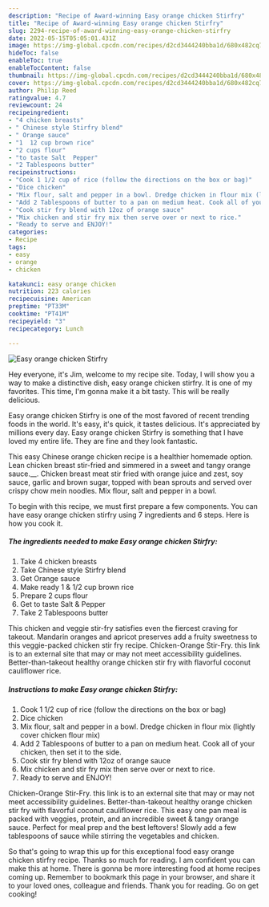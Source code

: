 ```yaml
---
description: "Recipe of Award-winning Easy orange chicken Stirfry"
title: "Recipe of Award-winning Easy orange chicken Stirfry"
slug: 2294-recipe-of-award-winning-easy-orange-chicken-stirfry
date: 2022-05-15T05:05:01.431Z
image: https://img-global.cpcdn.com/recipes/d2cd3444240bba1d/680x482cq70/easy-orange-chicken-stirfry-recipe-main-photo.jpg
hideToc: false
enableToc: true
enableTocContent: false
thumbnail: https://img-global.cpcdn.com/recipes/d2cd3444240bba1d/680x482cq70/easy-orange-chicken-stirfry-recipe-main-photo.jpg
cover: https://img-global.cpcdn.com/recipes/d2cd3444240bba1d/680x482cq70/easy-orange-chicken-stirfry-recipe-main-photo.jpg
author: Philip Reed
ratingvalue: 4.7
reviewcount: 24
recipeingredient:
- "4 chicken breasts"
- " Chinese style Stirfry blend"
- " Orange sauce"
- "1  12 cup brown rice"
- "2 cups flour"
- "to taste Salt  Pepper"
- "2 Tablespoons butter"
recipeinstructions:
- "Cook 1 1/2 cup of rice (follow the directions on the box or bag)"
- "Dice chicken"
- "Mix flour, salt and pepper in a bowl. Dredge chicken in flour mix (lightly cover chicken flour mix)"
- "Add 2 Tablespoons of butter to a pan on medium heat. Cook all of your chicken, then set it to the side."
- "Cook stir fry blend with 12oz of orange sauce"
- "Mix chicken and stir fry mix then serve over or next to rice."
- "Ready to serve and ENJOY!"
categories:
- Recipe
tags:
- easy
- orange
- chicken

katakunci: easy orange chicken 
nutrition: 223 calories
recipecuisine: American
preptime: "PT33M"
cooktime: "PT41M"
recipeyield: "3"
recipecategory: Lunch

---
```



![Easy orange chicken Stirfry](https://img-global.cpcdn.com/recipes/d2cd3444240bba1d/680x482cq70/easy-orange-chicken-stirfry-recipe-main-photo.jpg)

Hey everyone, it's Jim, welcome to my recipe site. Today, I will show you a way to make a distinctive dish, easy orange chicken stirfry. It is one of my favorites. This time, I'm gonna make it a bit tasty. This will be really delicious.

Easy orange chicken Stirfry is one of the most favored of recent trending foods in the world. It's easy, it's quick, it tastes delicious. It's appreciated by millions every day. Easy orange chicken Stirfry is something that I have loved my entire life. They are fine and they look fantastic.

This easy Chinese orange chicken recipe is a healthier homemade option. Lean chicken breast stir-fried and simmered in a sweet and tangy orange sauce.__. Chicken breast meat stir fried with orange juice and zest, soy sauce, garlic and brown sugar, topped with bean sprouts and served over crispy chow mein noodles. Mix flour, salt and pepper in a bowl.


To begin with this recipe, we must first prepare a few components. You can have easy orange chicken stirfry using 7 ingredients and 6 steps. Here is how you cook it.

<!--inarticleads1-->

##### The ingredients needed to make Easy orange chicken Stirfry:

1. Take 4 chicken breasts
1. Take  Chinese style Stirfry blend
1. Get  Orange sauce
1. Make ready 1 & 1/2 cup brown rice
1. Prepare 2 cups flour
1. Get to taste Salt & Pepper
1. Take 2 Tablespoons butter


This chicken and veggie stir-fry satisfies even the fiercest craving for takeout. Mandarin oranges and apricot preserves add a fruity sweetness to this veggie-packed chicken stir fry recipe. Chicken-Orange Stir-Fry. this link is to an external site that may or may not meet accessibility guidelines. Better-than-takeout healthy orange chicken stir fry with flavorful coconut cauliflower rice. 

<!--inarticleads2-->

##### Instructions to make Easy orange chicken Stirfry:

1. Cook 1 1/2 cup of rice (follow the directions on the box or bag)
1. Dice chicken
1. Mix flour, salt and pepper in a bowl. Dredge chicken in flour mix (lightly cover chicken flour mix)
1. Add 2 Tablespoons of butter to a pan on medium heat. Cook all of your chicken, then set it to the side.
1. Cook stir fry blend with 12oz of orange sauce
1. Mix chicken and stir fry mix then serve over or next to rice.
1. Ready to serve and ENJOY!

Chicken-Orange Stir-Fry. this link is to an external site that may or may not meet accessibility guidelines. Better-than-takeout healthy orange chicken stir fry with flavorful coconut cauliflower rice. This easy one pan meal is packed with veggies, protein, and an incredible sweet & tangy orange sauce. Perfect for meal prep and the best leftovers! Slowly add a few tablespoons of sauce while stirring the vegetables and chicken. 

So that's going to wrap this up for this exceptional food easy orange chicken stirfry recipe. Thanks so much for reading. I am confident you can make this at home. There is gonna be more interesting food at home recipes coming up. Remember to bookmark this page in your browser, and share it to your loved ones, colleague and friends. Thank you for reading. Go on get cooking!
